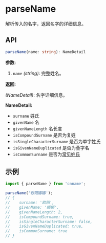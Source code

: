 # parseName

解析传入的名字，返回名字的详细信息。

## API

```ts
parseName(name: string): NameDetail
```

**参数:**

1. `name` _(string)_: 完整姓名。

**返回:**

_(NameDetail)_: 名字详细信息。

**NameDetail:**

- `surname` 姓氏
- `givenName` 名
- `givenNameLength` 名长度
- `isCompoundSurname` 是否为复姓
- `isSingleCharacterSurname` 是否为单字姓氏
- `isGivenNameDuplicated` 是否为叠字名
- `isCommonSurname` 是否为[常见姓氏](https://github.com/yyz945947732/cnname/blob/master/dict/commonSurname.json)

## 示例

```js
import { parseName } from 'cnname';

parseName('欧阳娜娜');
// {
//    surname: '欧阳',
//    givenName: '娜娜',
//    givenNameLength: 2,
//    isCompoundSurname: true,
//    isSingleCharacterSurname: false,
//    isGivenNameDuplicated: true,
//    isCommonSurname: true
// }
```
